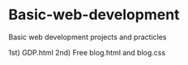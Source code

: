 # Basic-web-development
Basic web development projects and practicles

1st) GDP.html
2nd) Free blog.html and blog.css
